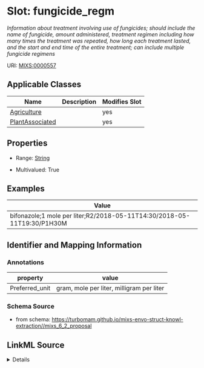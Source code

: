 # Slot: fungicide_regm


_Information about treatment involving use of fungicides; should include the name of fungicide, amount administered, treatment regimen including how many times the treatment was repeated, how long each treatment lasted, and the start and end time of the entire treatment; can include multiple fungicide regimens_



URI: [MIXS:0000557](https://w3id.org/mixs/0000557)



<!-- no inheritance hierarchy -->




## Applicable Classes

| Name | Description | Modifies Slot |
| --- | --- | --- |
[Agriculture](Agriculture.md) |  |  yes  |
[PlantAssociated](PlantAssociated.md) |  |  yes  |







## Properties

* Range: [String](String.md)

* Multivalued: True






## Examples

| Value |
| --- |
| bifonazole;1 mole per liter;R2/2018-05-11T14:30/2018-05-11T19:30/P1H30M |

## Identifier and Mapping Information





### Annotations

| property | value |
| --- | --- |
| Preferred_unit | gram, mole per liter, milligram per liter |



### Schema Source


* from schema: https://turbomam.github.io/mixs-envo-struct-knowl-extraction//mixs_6_2_proposal




## LinkML Source

<details>
```yaml
name: fungicide_regm
annotations:
  Preferred_unit:
    tag: Preferred_unit
    value: gram, mole per liter, milligram per liter
description: Information about treatment involving use of fungicides; should include
  the name of fungicide, amount administered, treatment regimen including how many
  times the treatment was repeated, how long each treatment lasted, and the start
  and end time of the entire treatment; can include multiple fungicide regimens
title: fungicide regimen
notes:
- regimen
examples:
- value: bifonazole;1 mole per liter;R2/2018-05-11T14:30/2018-05-11T19:30/P1H30M
from_schema: https://turbomam.github.io/mixs-envo-struct-knowl-extraction//mixs_6_2_proposal
rank: 1000
slot_uri: MIXS:0000557
multivalued: true
alias: fungicide_regm
domain_of:
- Agriculture
- PlantAssociated
range: string

```
</details>